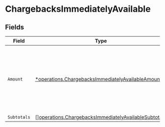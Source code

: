 # ChargebacksImmediatelyAvailable


## Fields

| Field                                                                                                                        | Type                                                                                                                         | Required                                                                                                                     | Description                                                                                                                  |
| ---------------------------------------------------------------------------------------------------------------------------- | ---------------------------------------------------------------------------------------------------------------------------- | ---------------------------------------------------------------------------------------------------------------------------- | ---------------------------------------------------------------------------------------------------------------------------- |
| `Amount`                                                                                                                     | [*operations.ChargebacksImmediatelyAvailableAmount](../../models/operations/chargebacksimmediatelyavailableamount.md)        | :heavy_minus_sign:                                                                                                           | In v2 endpoints, monetary amounts are represented as objects with a `currency` and `value` field.                            |
| `Subtotals`                                                                                                                  | [][operations.ChargebacksImmediatelyAvailableSubtotal2](../../models/operations/chargebacksimmediatelyavailablesubtotal2.md) | :heavy_minus_sign:                                                                                                           | N/A                                                                                                                          |